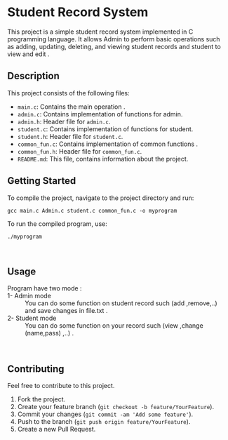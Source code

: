 <html lang="en">
<head>
  <meta charset="UTF-8">
</head>
<body>
  <h1><span>Student Record System </span></h1>
  <p>This project is a simple student record system implemented in C programming language. It allows Admin to perform basic operations such as adding, updating, deleting, and viewing student records and student to view and edit .</p>
  <h2>Description</h2>
  <p>This project consists of the following files:</p>
  <ul>
    <li><code>main.c</code>: Contains the main operation .</li>
    <li><code>admin.c</code>: Contains implementation of functions for admin.</li>
    <li><code>admin.h</code>: Header file for <code>admin.c</code>.</li>
    <li><code>student.c</code>: Contains implementation of functions for student.</li>
    <li><code>student.h</code>: Header file for <code>student.c</code>.</li>
    <li><code>common_fun.c</code>: Contains implementation of common functions .</li>
    <li><code>common_fun.h</code>: Header file for <code>common_fun.c</code>.</li>
    <li><code>README.md</code>: This file, contains information about the project.</li>
  </ul>
  <h2>Getting Started</h2>
  <p>To compile the project, navigate to the project directory and run:</p>
  <pre><code>gcc main.c Admin.c student.c common_fun.c -o myprogram</code></pre>
  <p>To run the compiled program, use:</p>
  <pre><code>./myprogram</code></pre>
<br>
  <h2>Usage</h2>
  <dl>
    <dt>Program have two mode : </dt>
    <dd> <dt>  1- Admin mode </dt>
    <dd>You can do some function on student record such (add ,remove,..) and save changes in file.txt .</dd>
    <dt> 2- Student mode </dt>
    <dd>You can do some function on your record such (view ,change (name,pass) ,..) .</dd>
   </dd>
  </dl>
 <br>
  <h2>Contributing</h2>
  <p>Feel free to contribute to this project.</p>
  <ol>
    <li>Fork the project.</li>
    <li>Create your feature branch (<code>git checkout -b feature/YourFeature</code>).</li>
    <li>Commit your changes (<code>git commit -am 'Add some feature'</code>).</li>
    <li>Push to the branch (<code>git push origin feature/YourFeature</code>).</li>
    <li>Create a new Pull Request.</li>
  </ol>
</body>
</html>

